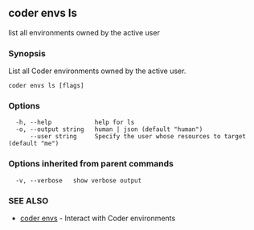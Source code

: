 ## coder envs ls

list all environments owned by the active user

### Synopsis

List all Coder environments owned by the active user.

```
coder envs ls [flags]
```

### Options

```
  -h, --help            help for ls
  -o, --output string   human | json (default "human")
      --user string     Specify the user whose resources to target (default "me")
```

### Options inherited from parent commands

```
  -v, --verbose   show verbose output
```

### SEE ALSO

* [coder envs](coder_envs.md)	 - Interact with Coder environments


